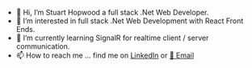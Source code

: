 - 👋 Hi, I’m Stuart Hopwood a full stack .Net Web Developer.
- 👀 I’m interested in full stack .Net Web Development with React Front Ends.
- 🌱 I’m currently learning SignalR for realtime client / server communication.
- 📫 How to reach me ... find me on [LinkedIn](https://www.linkedin.com/in/stuart-hopwood/) or [📧 Email](mailto:stoo.hopwood@gmail.com)

<!---
hopwoods/hopwoods is a ✨ special ✨ repository because its `README.md` (this file) appears on your GitHub profile.
You can click the Preview link to take a look at your changes.
--->
